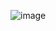![image](https://user-images.githubusercontent.com/81824338/232742265-7096e909-8c1a-4a63-b826-4e96543f5edf.png)
